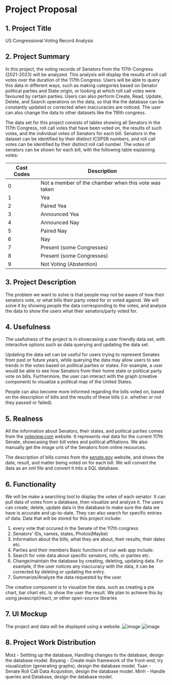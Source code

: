 # Project Proposal

## 1. Project Title
US Congressional Voting Record Analysis
## 2. Project Summary
In this project, the voting records of Senators from the 117th Congress (2021-2023) will be analyzed. This analysis will display the results of roll call votes over the duration of the 117th Congress. Users will be able to query this data in different ways, such as making categories based on Senator political parties and State origin, or looking at which roll call votes were favoured by certain parties. Users can also perform Create, Read, Update, Delete, and Search operations on the data, so that the the database can be constantly updated or corrected when inaccuracies are noticed. The user can also change the data to other datasets like the 116th congress.

The data set for this project consists of tables showing all Senators in the 117th Congress, roll call votes that have been voted on, the results of such votes, and the individual votes of Senators for each bill. Senators in the dataset can be identified by their distinct ICSPSR numbers, and roll call votes can be identified by their distinct roll call number. The votes of senators can be shown for each bill, with the following table explaining votes:

| Cast Codes |       Description    |
| -----------|----------------------|
| 0  |       Not a member of the chamber when this vote was taken     |
| 1  |      Yea    |
| 2  |      Paired Yea     |
| 3  |      Announced Yea     |
| 4  |      Announced Nay     |
| 5  |      Paired Nay     |
| 6  |      Nay     |
| 7  |      Present (some Congresses)     |
| 8  |      Present (some Congresses)     |
| 9  |      Not Voting (Abstention)     |


## 3. Project Description
The problem we want to solve is that people may not be aware of how their senators vote, or what bills their party voted for or voted against. We will solve it by showing people the data corresponding to the votes, and analyze the data to show the users what their senators/party voted for.
## 4. Usefulness
The usefulness of the project is in showcasing a user friendly data set, with interactive options such as data querying and updating the data set. 

Updating the data set can be useful for users trying to represent Senates from past or future years, while querying the data may allow users to see trends in the votes based on political parties or states. For example, a user would be able to see how Senators from their home state or political party vote on bills. Furthermore, the user can interact with the graph (creative component) to visualize a political map of the United States.

People can also become more informed regarding the bills voted on, based on the description of bills and the results of these bills (i.e. whether or not they passed or failed). 
## 5. Realness
All the information about Senators, their states, and political parties comes from the [voteview.com](https://voteview.com/data) website. It represents real data for the current 117th Senate, showcasing their bill votes and political affiliations. We also manually get the image urls of the Senators from online resources. 

The description of bills comes from the [senate.gov](www.senate.gov/legislative/LIS/roll_call_lists/vote_menu_117_1.html) website, and shows the date, result, and matter being voted on for each bill. We will convert the data as an xml file and convert it into a SQL database. 
## 6. Functionality
We will be make a searching tool to display the votes of each senator. It can pull data of votes from a database, then visualize and analyze it.
The users can create, delete, update data in the database to make sure the data we have is accurate and up-to-date. They can also search for specific entries of data.
Data that will be stored for this project include:
1. every vote that occured in the Senate of the 117th congress
2. Senators' IDs, names, states, Photos(Maybe)
3. Information about the bills, what they are about, their results, their dates etc.
4. Parties and their members
Basic functions of our web app include:
1. Search for vote data about specific senators, rolls, or parties etc.
2. Change/maintain the database by creating, deleting, updating data. For example, if the user notices any inaccuracy with the data, it can be corrected by deleting or updating the entry.
3. Summarize/Analyze the data requested by the user.

The creative component is to visualize the data, such as creating a pie chart, bar chart etc. to show the user the result. We plan to achieve this by using javascript/react, or other open-source libraries
## 7. UI Mockup
The project and data will be displayed using a website.
![image](https://media.github-dev.cs.illinois.edu/user/12602/files/019b4588-6ef6-4c57-ae0a-775666475fa2)
![image](https://media.github-dev.cs.illinois.edu/user/12602/files/193836dc-f164-4492-a7b3-c16c1526e68e)
## 8. Project Work Distribution
Moiz - Settting up the database, Handling changes to the database, design the database model.
Boyang - Create main framework of the front-end, try visualization (generating graphs), design the database model.
Tuan - Senate Roll Call Data Acquistion, design the database model.
Minh - Handle queries and Database, design the database model.
